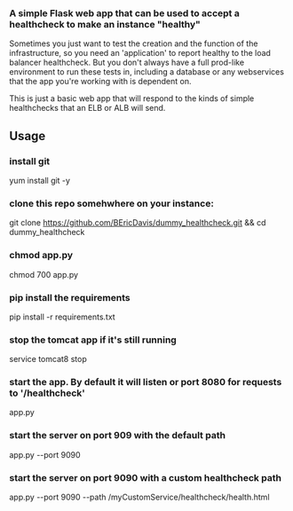 ### A simple Flask web app that can be used to accept a healthcheck to make an instance "healthy"
Sometimes you just want to test the creation and the function of the infrastructure, so you need an 'application' to report healthy to the load balancer healthcheck.  But you don't always have a full prod-like environment to run these tests in, including a database or any webservices that the app you're working with is dependent on.

This is just a basic web app that will respond to the kinds of simple healthchecks that an ELB or ALB will send.

## Usage

### install git
yum install git -y

### clone this repo somehwhere on your instance:
git clone https://github.com/BEricDavis/dummy_healthcheck.git && cd dummy_healthcheck

### chmod app.py
chmod 700 app.py

### pip install the requirements
pip install -r requirements.txt

### stop the tomcat app if it's still running
service tomcat8 stop

### start the app.  By default it will listen or port 8080 for requests to '/healthcheck'
app.py

### start the server on port 909 with the default path
app.py --port 9090

### start the server on port 9090 with a custom healthcheck path
app.py --port 9090 --path /myCustomService/healthcheck/health.html


